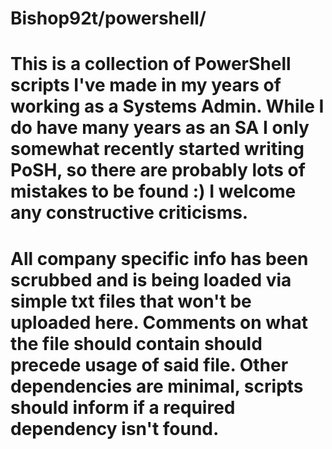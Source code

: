 # Bishop92t/powershell/

# This is a collection of PowerShell scripts I've made in my years of working as a Systems Admin. While I do have many years as an SA I only somewhat recently started writing PoSH, so there are probably lots of mistakes to be found :)  I welcome any constructive criticisms.  
     
# All company specific info has been scrubbed and is being loaded via simple txt files that won't be uploaded here. Comments on what the file should contain should precede usage of said file. Other dependencies are minimal, scripts should inform if a required dependency isn't found.
     
